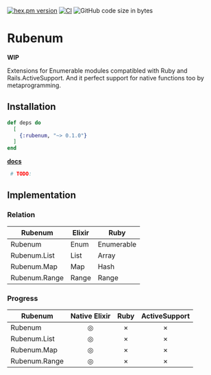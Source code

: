 <!-- @format -->

[![hex.pm version](https://img.shields.io/hexpm/v/ltsv.svg)](https://hex.pm/packages/rubenum)
[![CI](https://github.com/tashirosota/ex-rubenum/actions/workflows/ci.yml/badge.svg)](https://github.com/tashirosota/ex-rubenum/actions/workflows/ci.yml)
![GitHub code size in bytes](https://img.shields.io/github/languages/code-size/tashirosota/ex-rubenum)

# Rubenum

**WIP**

Extensions for Enumerable modules compatibled with Ruby and Rails.ActiveSupport.
And it perfect support for native functions too by metaprogramming.

## Installation

```elixir
def deps do
  [
    {:rubenum, "~> 0.1.0"}
  ]
end
```

**[docs](https://hexdocs.pm/rubenum)**

```elixir
 # TODO:
```

## Implementation

### Relation

| Rubenum       | Elixir | Ruby       |
| ------------- | ------ | ---------- |
| Rubenum       | Enum   | Enumerable |
| Rubenum.List  | List   | Array      |
| Rubenum.Map   | Map    | Hash       |
| Rubenum.Range | Range  | Range      |

### Progress

| Rubenum       | Native Elixir | Ruby | ActiveSupport |
| ------------- | :-----------: | :--: | :-----------: |
| Rubenum       |       ◎       |  ×   |       ×       |
| Rubenum.List  |       ◎       |  ×   |       ×       |
| Rubenum.Map   |       ◎       |  ×   |       ×       |
| Rubenum.Range |       ◎       |  ×   |       ×       |
